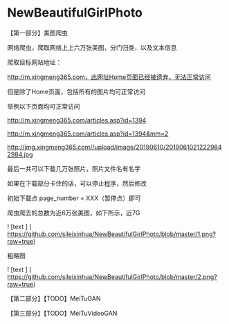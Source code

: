 # NewBeautifulGirlPhoto

【第一部分】美图爬虫

网络爬虫，爬取网络上上六万张美图，分门归类，以及文本信息

爬取目标网站地址：

http://m.xingmeng365.com，此网址Home页面已经被遗弃，无法正常访问

但是除了Home页面，包括所有的图片均可正常访问

举例以下页面均可正常访问

http://m.xingmeng365.com/articles.asp?id=1394

http://m.xingmeng365.com/articles.asp?id=1394&mm=2

http://img.xingmeng365.com//upload/image/20190610/20190610212229842984.jpg

最后一共可以下载几万张照片，照片文件名有名字

如果在下载部分卡住的话，可以停止程序，然后修改

初始下载点 page_number = XXX（暂停点）即可

爬虫爬去的总数为近6万张美图，如下所示，近7G

! [text ] ( https://github.com/sileixinhua/NewBeautifulGirlPhoto/blob/master/1.png?raw=true)

粗略图

! [text ] ( https://github.com/sileixinhua/NewBeautifulGirlPhoto/blob/master/2.png?raw=true)


【第二部分】【TODO】MeiTuGAN




【第三部分】【TODO】MeiTuVideoGAN


 

